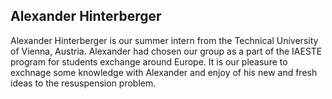 ## Alexander Hinterberger

Alexander Hinterberger is our summer intern from the Technical University of Vienna, Austria. Alexander had chosen our group as a part of the IAESTE program for students exchange around Europe. It is our pleasure to exchnage some knowledge with Alexander and enjoy of his new and fresh ideas to the resuspension problem. 
